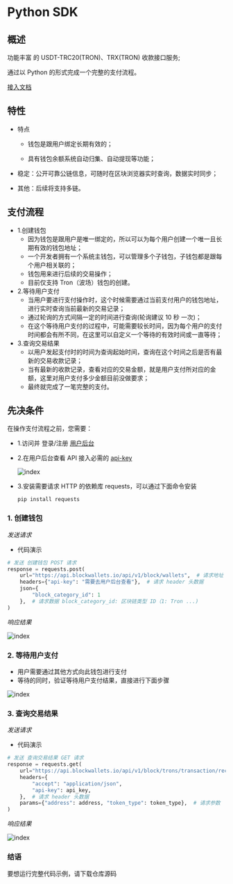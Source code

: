 # Python SDK

## 概述

功能丰富 的 USDT-TRC20(TRON)、TRX(TRON) 收款接口服务;

通过以 Python 的形式完成一个完整的支付流程。

[接入文档](https://blockwallets.io/docs/api)

## 特性

- 特点

  - 钱包是跟用户绑定长期有效的；

  - 具有钱包余额系统自动归集、自动提现等功能；

- 稳定：公开可靠公链信息，可随时在区块浏览器实时查询，数据实时同步；

- 其他：后续将支持多链。

## 支付流程

- 1.创建钱包
  - 因为钱包是跟用户是唯一绑定的，所以可以为每个用户创建一个唯一且长期有效的钱包地址；
  - 一个开发者拥有一个系统主钱包，可以管理多个子钱包，子钱包都是跟每个用户相关联的；
  - 钱包用来进行后续的交易操作；
  - 目前仅支持 Tron（波场）钱包的创建。
- 2.等待用户支付
  - 当用户要进行支付操作时，这个时候需要通过当前支付用户的钱包地址，进行实时查询当前最新的交易记录；
  - 通过轮询的方式间隔一定的时间进行查询(轮询建议 10 秒 一次)；
  - 在这个等待用户支付的过程中，可能需要较长时间，因为每个用户的支付时间都会有所不同，在这里可以自定义一个等待的有效时间或一直等待；
- 3.查询交易结果
  - 以用户发起支付时的时间为查询起始时间，查询在这个时间之后是否有最新的交易收款记录；
  - 当有最新的收款记录，查看对应的交易金额，就是用户支付所对应的金额，这里对用户支付多少金额目前没做要求；
  - 最终就完成了一笔完整的支付。

## 先决条件

在操作支付流程之前，您需要：

- 1.访问并 登录/注册 [用户后台](https://blockwallets.io/auth/signin)

- 2.在用户后台查看 API 接入必需的 [api-key](https://blockwallets.io/account/apiKeys)

  ![index](https://raw.githubusercontent.com/blockwallets/public/main/images/wallet/api-key-page.png)

- 3.安装需要请求 HTTP 的依赖库 requests，可以通过下面命令安装

  ```
  pip install requests
  ```

### 1. 创建钱包

_发送请求_

- 代码演示

```python
# 发送 创建钱包 POST 请求
response = requests.post(
    url="https://api.blockwallets.io/api/v1/block/wallets",  # 请求地址
    headers={"api-key": "需要去用户后台查看"},  # 请求 header 头数据
    json={
        "block_category_id": 1
    },  # 请求数据 block_category_id: 区块链类型 ID（1: Tron ...)
)
```

_响应结果_

![index](https://raw.githubusercontent.com/blockwallets/public/main/images/wallet/python/create_wallet.png)

### 2. 等待用户支付

- 用户需要通过其他方式向此钱包进行支付
- 等待的同时，验证等待用户支付结果，直接进行下面步骤

![index](https://raw.githubusercontent.com/blockwallets/public/main/images/wallet/python/wait_pay.png)

### 3. 查询交易结果

_发送请求_

- 代码演示

```python
# 发送 查询交易结果 GET 请求
response = requests.get(
    url="https://api.blockwallets.io/api/v1/block/trons/transaction/record/gather",  # 请求地址
    headers={
        "accept": "application/json",
        "api-key": api_key,
    },  # 请求 header 头数据
    params={"address": address, "token_type": token_type},  # 请求参数
)
```

_响应结果_

![index](https://raw.githubusercontent.com/blockwallets/public/main/images/wallet/python/query_results.png)

### 结语

要想运行完整代码示例，请下载仓库源码
